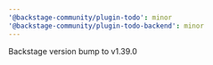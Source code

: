 ```yaml
---
'@backstage-community/plugin-todo': minor
'@backstage-community/plugin-todo-backend': minor
---
```


Backstage version bump to v1.39.0
